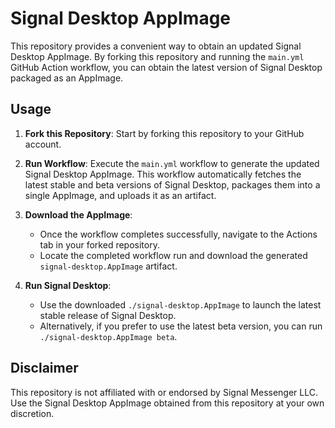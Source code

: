 # Signal Desktop AppImage

This repository provides a convenient way to obtain an updated Signal Desktop AppImage. By forking this repository and running the `main.yml` GitHub Action workflow, you can obtain the latest version of Signal Desktop packaged as an AppImage.

## Usage

1. **Fork this Repository**: Start by forking this repository to your GitHub account.

2. **Run Workflow**: Execute the `main.yml` workflow to generate the updated Signal Desktop AppImage. This workflow automatically fetches the latest stable and beta versions of Signal Desktop, packages them into a single AppImage, and uploads it as an artifact.

3. **Download the AppImage**:
   - Once the workflow completes successfully, navigate to the Actions tab in your forked repository.
   - Locate the completed workflow run and download the generated `signal-desktop.AppImage` artifact.

4. **Run Signal Desktop**:
   - Use the downloaded `./signal-desktop.AppImage` to launch the latest stable release of Signal Desktop.
   - Alternatively, if you prefer to use the latest beta version, you can run `./signal-desktop.AppImage beta`.

## Disclaimer

This repository is not affiliated with or endorsed by Signal Messenger LLC. Use the Signal Desktop AppImage obtained from this repository at your own discretion.
